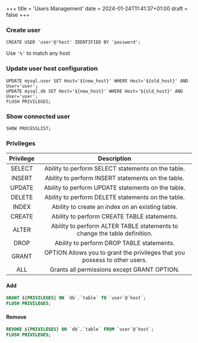 +++
title = 'Users Management'
date = 2024-01-24T11:41:37+01:00
draft = false
+++

### Create user

```mysql
CREATE USER 'user'@'host' IDENTIFIED BY 'password';
```

Use `'%'` to match any host 

### Update user host configuration 

```mysql
UPDATE mysql.user SET Host='${new_host}' WHERE Host='${old_host}' AND User='user';
UPDATE mysql.db SET Host='${new_host}' WHERE Host='${old_host}' AND User='user';
FLUSH PRIVILEGES;
```

### Show connected user

```mysql
SHOW PROCESSLIST;
```

### Privileges

| Privilege 	| Description |
| :---: | :---: |
|SELECT |	Ability to perform SELECT statements on the table. |
|INSERT |	Ability to perform INSERT statements on the table. |
|UPDATE |	Ability to perform UPDATE statements on the table.| 
|DELETE |	Ability to perform DELETE statements on the table.|
|INDEX 	|Ability to create an index on an existing table.|
|CREATE |	Ability to perform CREATE TABLE statements.|
|ALTER 	| Ability to perform ALTER TABLE statements to change the table definition.|
|DROP 	| Ability to perform DROP TABLE statements.|
|GRANT  | OPTION 	Allows you to grant the privileges that you possess to other users. |
|ALL 	| Grants all permissions except GRANT OPTION.|

#### Add

```sql
GRANT ${PRIVILEGES} ON `db`.`table` TO `user`@`host`;
FLUSH PRIVILEGES;
```
#### Remove

```sql
REVOKE ${PRIVILEGES} ON `db`.`table` FROM `user`@`host`;
FLUSH PRIVILEGES;
```

